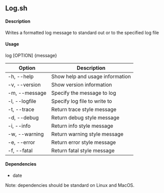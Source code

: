 ## Log.sh

#### Description
Writes a formatted log message to standard out or to the specified log file

#### Usage
log [OPTION] {message}

| Option | Description |
| --- | --- |
| -h, --help	| Show help and usage information |
| -v, --version	| Show version information |
| -m, --message |  Specify the message to log |
| -l, --logfile | Specify log file to write to |
| -t, --trace | Return trace style message |
| -d, --debug | Return debug style message |
| -i, --info | Return info style message |
| -w, --warning | Return warning style message |
| -e, --error | Return error style message |
| -f, --fatal | Return fatal style message |

#### Dependencies
- date

Note: dependencies should be standard on Linux and MacOS.
